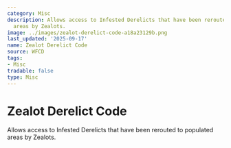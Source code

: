 ```yaml
---
category: Misc
description: Allows access to Infested Derelicts that have been rerouted to populated
  areas by Zealots.
image: ../images/zealot-derelict-code-a18a23129b.png
last_updated: '2025-09-17'
name: Zealot Derelict Code
source: WFCD
tags:
- Misc
tradable: false
type: Misc
---
```


# Zealot Derelict Code

Allows access to Infested Derelicts that have been rerouted to populated areas by Zealots.

